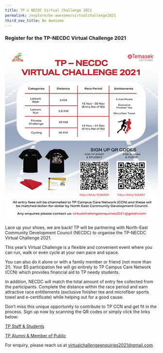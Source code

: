 ```yaml
---
title: TP x NECDC Virtual Challenge 2021
permalink: /explore/be-awesome/virtualchallenge2021
third_nav_title: Be Awesome
---
```

### Register for the TP-NECDC Virtual Challenge 2021
![Alt text for image on Isomer site](/images/tpnecdcvc2021.png)

Lace up your shoes, we are back! TP will be partnering with North-East Community Development Council (NECDC) to organise the TP-NECDC Virtual Challenge 2021.

This year’s Virtual Challenge is a flexible and convenient event where you can run, walk or even cycle at your own pace and space. 

You can also do it alone or with a family member or friend (not more than 2!). Your $5 participation fee will go entirely to TP Campus Care Network (CCN) which provides financial aid to TP needy students. 

In addition, NECDC will match the total amount of entry fee collected from the participants. Complete the distance within the race period and earn attractive race entitlements (exclusive finisher tee and microfiber sports towel and e-certificate) while helping out for a good cause.

Don’t miss this unique opportunity to contribute to TP CCN and get fit in the process. Sign up now by scanning the QR codes or simply click the links below:

[TP Staff & Students](https://bit.ly/3Cb6DGH)

[TP Alumni & Member of Public](https://bit.ly/3CbdIXT)

For enquiry, please reach us at virtualchallengeenquiries2021@gmail.com.